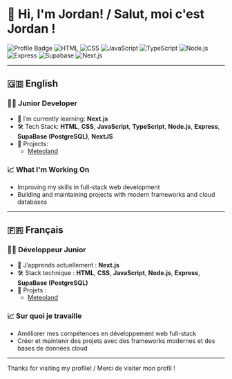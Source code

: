 # 👋 Hi, I'm Jordan! / Salut, moi c'est Jordan ! 

![Profile Badge](https://img.shields.io/badge/Junior%20Developer-%F0%9F%92%BB-blue)
![HTML](https://img.shields.io/badge/HTML-E34F26?logo=html5&logoColor=fff)
![CSS](https://img.shields.io/badge/CSS-1572B6?logo=css3&logoColor=fff)
![JavaScript](https://img.shields.io/badge/JavaScript-F7DF1E?logo=javascript&logoColor=fff)
![TypeScript](https://img.shields.io/badge/TypeScript-2d79c7?logo=typescript&logoColor=fff)
![Node.js](https://img.shields.io/badge/Node.js-339933?logo=node.js&logoColor=fff)
![Express](https://img.shields.io/badge/Express-000?logo=express&logoColor=fff)
![Supabase](https://img.shields.io/badge/Supabase-3ECF8E?logo=supabase&logoColor=fff)
![Next.js](https://img.shields.io/badge/Next.js-000?logo=next.js&logoColor=fff)

---

## 🇬🇧 English

### 🧑‍💻 Junior Developer

- 🌱 I’m currently learning: **Next.js**  
- 🛠️ Tech Stack: **HTML**, **CSS**, **JavaScript**, **TypeScript**, **Node.js**, **Express**, **SupaBase (PostgreSQL)**, **NextJS**
- 🚀 Projects:
  - [Meteoland](https://github.com/BDSLeJordan/MeteolandNext)

### 📈 What I'm Working On

- Improving my skills in full-stack web development
- Building and maintaining projects with modern frameworks and cloud databases

---

## 🇫🇷 Français

### 🧑‍💻 Développeur Junior

- 🌱 J’apprends actuellement : **Next.js**  
- 🛠️ Stack technique : **HTML**, **CSS**, **JavaScript**, **Node.js**, **Express**, **SupaBase (PostgreSQL)**
- 🚀 Projets :
  - [Meteoland](https://github.com/BDSLeJordan/MeteolandNext)

### 📈 Sur quoi je travaille

- Améliorer mes compétences en développement web full-stack
- Créer et maintenir des projets avec des frameworks modernes et des bases de données cloud

---

Thanks for visiting my profile! / Merci de visiter mon profil !
